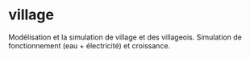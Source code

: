 ﻿# village
Modélisation et la simulation de village et des villageois. Simulation de fonctionnement (eau + électricité) et croissance.
